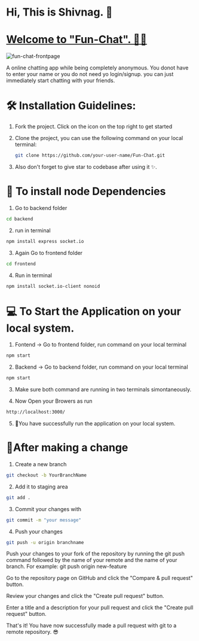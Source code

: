
#    Hi, This is Shivnag. 👻

#    [Welcome to "Fun-Chat". 🐱‍🏍](https://github.com/shivang21007/Fun-Chat)

![fun-chat-frontpage](https://github.com/shivang21007/Fun-Chat/assets/98748694/61ef9f1e-2384-4365-90eb-d5fbd308bf6e)

 A online chatting app while being completely anonymous.
 You donot have to enter your name or you do not need yo login/signup. you can just immediately start chatting with your friends.
 

# 🛠️ Installation Guidelines:

1. Fork the project. Click on the icon on the top right to get started

2. Clone the project, you can use the following command on your local terminal:
 
   ```bash
   git clone https://github.com/your-user-name/Fun-Chat.git
   ```
3. Also don't forget to give star to codebase after using it ✨.
  
  # 📡 To install node Dependencies 
  
  1. Go to backend folder 
   ```bash 
   cd backend
   ```
  2. run in terminal 
   ```bash 
  npm install express socket.io 
   ```

  3. Again Go to frontend folder 
  ```bash 
  cd frontend
  ```
  4. Run in terminal
   ```bash
   npm install socket.io-client nonoid  
   ```
    
   # 💻 To Start the Application on your local system.
   1. Fontend -> Go to frontend folder, run command on your local terminal 
   ```bash
   npm start
   ```
   2. Backend -> Go to backend folder, run command on your local terminal 
   ```bash
   npm start
   ``` 
   3. Make sure both command are running in two terminals simontaneously.
   
   4. Now Open your Browers as run 
   ```bash
   http://localhost:3000/
   ```
   5. 🎉You have successfully run the application on your local system.
   
   #  🥂After making a change

   1. Create a new branch
  
   ```bash
   git checkout -b YourBranchName
   ```

   2. Add it to staging area
 
   ```bash
   git add .
   ```

   3. Commit your changes with

   ```bash
   git commit -m "your message"
   ```

   4. Push your changes
 
   ```bash
   git push -u origin branchname
   ```

   Push your changes to your fork of the repository by running the git push command followed by the name of your remote and the name of your branch. For example:
   git push origin new-feature
   
  
   Go to the repository page on GitHub and click the "Compare & pull request" button.

   Review your changes and click the "Create pull request" button.

   Enter a title and a description for your pull request and click the "Create pull request" button.

   That's it! You have now successfully made a pull request with git to a remote repository. 😎




